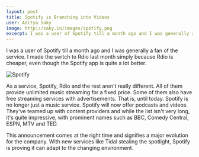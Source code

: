 ```yaml
---
layout: post
title: Spotify is Branching into Videos
user: Aditya Saky
image: http://saky.in/images/spotify.png
excerpt: I was a user of Spotify till a month ago and I was generally a fan of the service. I made the switch to Rdio last month simply because Rdio is cheaper, even though the Spotify app is quite a lot better.
---
```

I was a user of Spotify till a month ago and I was generally a fan of the service. I made the switch to Rdio last month simply because Rdio is cheaper, even though the Spotify app is quite a lot better.

![Spotify](http://saky.in/images/spotify.png "Taken from The Next Web")

As a service, Spotify, Rdio and the rest aren't really different. All of them provide unlimited music streaming for a fixed price. Some of them also have free streaming services with advertisements. That is, until today. Spotify is no longer just a music service. Spotify will now offer podcasts and videos. They've teamed up with content providers and while the list isn't very long, it's quite impressive, with prominent names such as BBC, Comedy Central, ESPN, MTV and TED.

This announcement comes at the right time and signifies a major evolution for the company. With new services like Tidal stealing the spotlight, Spotify is proving it can adapt to the changing environment.

